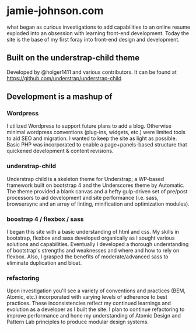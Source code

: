 # jamie-johnson.com

what began as curious investigations to add capabilities to an online resume exploded into an obsession with learning front-end development. Today the site is the base of my first foray into front-end design and development.

## Built on the understrap-child theme

Developed by @holger1411 and various contributors. It can be found at <https://github.com/understrap/understrap-child>

## Development is a mashup of

### Wordpress

I utilized Wordpress to support future plans to add a blog.  Otherwise minimal wordpress conventions (plug-ins, widgets, etc.) were limited tools to aid SEO and migration.  I wanted to keep the site as light as possible. Basic PHP was incorporated to enable a page+panels-based structure that quickened development & content revisions.

### understrap-child

Understrap child is a skeleton theme for Understrap; a WP-based framework built on bootstrap 4 and the Underscores theme by Automatic. The theme provided a blank canvas and a hefty gulp-driven set of pre/post processors to aid development and site performance (i.e. sass, browsersync and an array of linting, minification and optimization modules).

### boostrap 4 / flexbox / sass

I began this site with a basic understanding of html and css. My skills in bootstrap, flexbox and sass developed organically as I sought various solutions and capabilities. Eventually I developed a thorough understanding of bootstrap's strengths and weaknesses and where and how to rely on flexbox. Also, I grasped the benefits of moderate/advanced sass to eliminate duplication and bloat.

### refactoring

Upon investigation you'll see a variety of conventions and practices (BEM, Atomic, etc.) incorporated with varying levels of adherence to best practices. These inconsistencies reflect my continued learnings and evolution as a developer as I built the site. I plan to continue refactoring to improve performance and hone my understanding of Atomic Design and Pattern Lab principles to produce modular design systems.
